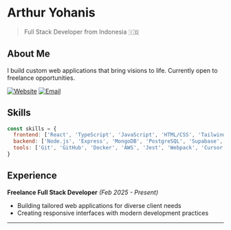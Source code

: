 # Arthur Yohanis

> Full Stack Developer from Indonesia 🇮🇩

## About Me

I build custom web applications that bring visions to life. Currently open to freelance opportunities.

[![Website](https://img.shields.io/badge/-Portfolio-3C005A?style=flat-square&logo=react&logoColor=white)](https://arthuryohanis.netlify.com)
[![Email](https://img.shields.io/badge/-Email-EA4335?style=flat-square&logo=gmail&logoColor=white)](mailto:thurdev@outlook.com)

## Skills

```javascript
const skills = {
  frontend: ['React', 'TypeScript', 'JavaScript', 'HTML/CSS', 'Tailwind', 'Next.js'],
  backend: ['Node.js', 'Express', 'MongoDB', 'PostgreSQL', 'Supabase', 'GraphQL'],
  tools: ['Git', 'GitHub', 'Docker', 'AWS', 'Jest', 'Webpack', 'Cursor']
}
```

## Experience

**Freelance Full Stack Developer** *(Feb 2025 - Present)*
- Building tailored web applications for diverse client needs
- Creating responsive interfaces with modern development practices

---
